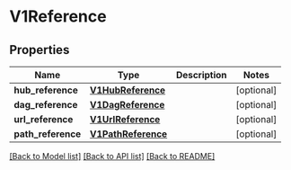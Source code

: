 # V1Reference

## Properties
Name | Type | Description | Notes
------------ | ------------- | ------------- | -------------
**hub_reference** | [**V1HubReference**](V1HubReference.md) |  | [optional] 
**dag_reference** | [**V1DagReference**](V1DagReference.md) |  | [optional] 
**url_reference** | [**V1UrlReference**](V1UrlReference.md) |  | [optional] 
**path_reference** | [**V1PathReference**](V1PathReference.md) |  | [optional] 

[[Back to Model list]](../README.md#documentation-for-models) [[Back to API list]](../README.md#documentation-for-api-endpoints) [[Back to README]](../README.md)


